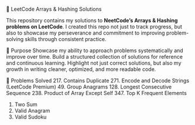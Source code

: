 🚀 LeetCode Arrays & Hashing Solutions

This repository contains my solutions to **NeetCode’s Arrays & Hashing problems on LeetCode**.
I created this repo not just to track progress, but also to showcase my perseverance and commitment to improving problem-solving skills through consistent practice.

🎯 Purpose
Showcase my ability to approach problems systematically and improve over time.
Build a structured collection of solutions for reference and continuous learning.
Highlight not just correct solutions, but also my growth in writing cleaner, optimized, and more readable code.

🧩 Problems Solved
217. Contains Duplicate
271. Encode and Decode Strings (LeetCode Premium)
49. Group Anagrams
128. Longest Consecutive Sequence
238. Product of Array Except Self
347. Top K Frequent Elements
1. Two Sum
242. Valid Anagram
36. Valid Sudoku
